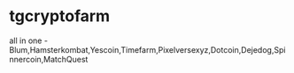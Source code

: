 # tgcryptofarm
all in one - Blum,Hamsterkombat,Yescoin,Timefarm,Pixelversexyz,Dotcoin,Dejedog,Spinnercoin,MatchQuest

